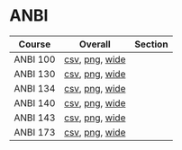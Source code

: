 # ANBI

| Course | Overall | Section |
| ------ | ------- | ------- |
| ANBI 100 | [csv](https://github.com/UCSD-Historical-Enrollment-Data/2025Winter/blob/main/overall/ANBI%20100.csv), [png](https://raw.githubusercontent.com/UCSD-Historical-Enrollment-Data/2025Winter/main/plot_overall/ANBI%20100.png), [wide](https://raw.githubusercontent.com/UCSD-Historical-Enrollment-Data/2025Winter/main/plot_overall_wide/ANBI%20100.png) |  |
| ANBI 130 | [csv](https://github.com/UCSD-Historical-Enrollment-Data/2025Winter/blob/main/overall/ANBI%20130.csv), [png](https://raw.githubusercontent.com/UCSD-Historical-Enrollment-Data/2025Winter/main/plot_overall/ANBI%20130.png), [wide](https://raw.githubusercontent.com/UCSD-Historical-Enrollment-Data/2025Winter/main/plot_overall_wide/ANBI%20130.png) |  |
| ANBI 134 | [csv](https://github.com/UCSD-Historical-Enrollment-Data/2025Winter/blob/main/overall/ANBI%20134.csv), [png](https://raw.githubusercontent.com/UCSD-Historical-Enrollment-Data/2025Winter/main/plot_overall/ANBI%20134.png), [wide](https://raw.githubusercontent.com/UCSD-Historical-Enrollment-Data/2025Winter/main/plot_overall_wide/ANBI%20134.png) |  |
| ANBI 140 | [csv](https://github.com/UCSD-Historical-Enrollment-Data/2025Winter/blob/main/overall/ANBI%20140.csv), [png](https://raw.githubusercontent.com/UCSD-Historical-Enrollment-Data/2025Winter/main/plot_overall/ANBI%20140.png), [wide](https://raw.githubusercontent.com/UCSD-Historical-Enrollment-Data/2025Winter/main/plot_overall_wide/ANBI%20140.png) |  |
| ANBI 143 | [csv](https://github.com/UCSD-Historical-Enrollment-Data/2025Winter/blob/main/overall/ANBI%20143.csv), [png](https://raw.githubusercontent.com/UCSD-Historical-Enrollment-Data/2025Winter/main/plot_overall/ANBI%20143.png), [wide](https://raw.githubusercontent.com/UCSD-Historical-Enrollment-Data/2025Winter/main/plot_overall_wide/ANBI%20143.png) |  |
| ANBI 173 | [csv](https://github.com/UCSD-Historical-Enrollment-Data/2025Winter/blob/main/overall/ANBI%20173.csv), [png](https://raw.githubusercontent.com/UCSD-Historical-Enrollment-Data/2025Winter/main/plot_overall/ANBI%20173.png), [wide](https://raw.githubusercontent.com/UCSD-Historical-Enrollment-Data/2025Winter/main/plot_overall_wide/ANBI%20173.png) |  |
